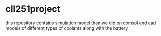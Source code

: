 # cll251project
this repository contains simulation model than we did on comsol and cad models of different types of coolants along with the battery
